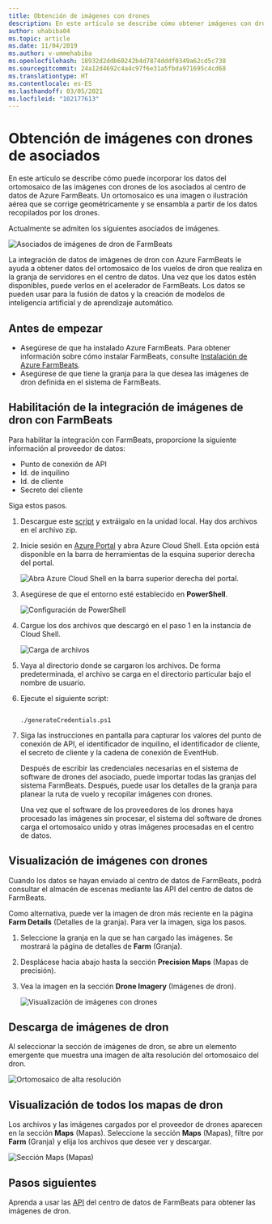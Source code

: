 ```yaml
---
title: Obtención de imágenes con drones
description: En este artículo se describe cómo obtener imágenes con drones de los asociados.
author: uhabiba04
ms.topic: article
ms.date: 11/04/2019
ms.author: v-ummehabiba
ms.openlocfilehash: 18932d2ddb60242b4d7874dddf0349a62cd5c738
ms.sourcegitcommit: 24a12d4692c4a4c97f6e31a5fbda971695c4cd68
ms.translationtype: HT
ms.contentlocale: es-ES
ms.lasthandoff: 03/05/2021
ms.locfileid: "102177613"
---
```

# <a name="get-drone-imagery-from-drone-partners"></a>Obtención de imágenes con drones de asociados

En este artículo se describe cómo puede incorporar los datos del ortomosaico de las imágenes con drones de los asociados al centro de datos de Azure FarmBeats. Un ortomosaico es una imagen o ilustración aérea que se corrige geométricamente y se ensambla a partir de los datos recopilados por los drones.

Actualmente se admiten los siguientes asociados de imágenes.

  ![Asociados de imágenes de dron de FarmBeats](./media/get-drone-imagery-from-drone-partner/drone-partner-1.png)

La integración de datos de imágenes de dron con Azure FarmBeats le ayuda a obtener datos del ortomosaico de los vuelos de dron que realiza en la granja de servidores en el centro de datos. Una vez que los datos estén disponibles, puede verlos en el acelerador de FarmBeats. Los datos se pueden usar para la fusión de datos y la creación de modelos de inteligencia artificial y de aprendizaje automático.

## <a name="before-you-begin"></a>Antes de empezar

  - Asegúrese de que ha instalado Azure FarmBeats. Para obtener información sobre cómo instalar FarmBeats, consulte [Instalación de Azure FarmBeats](install-azure-farmbeats.md).
  - Asegúrese de que tiene la granja para la que desea las imágenes de dron definida en el sistema de FarmBeats.

## <a name="enable-drone-imagery-integration-with-farmbeats"></a>Habilitación de la integración de imágenes de dron con FarmBeats

Para habilitar la integración con FarmBeats, proporcione la siguiente información al proveedor de datos:
 - Punto de conexión de API
 - Id. de inquilino
 - Id. de cliente
 - Secreto del cliente

Siga estos pasos.

1. Descargue este [script](https://aka.ms/farmbeatspartnerscript) y extráigalo en la unidad local. Hay dos archivos en el archivo zip.
2. Inicie sesión en [Azure Portal](https://portal.azure.com/) y abra Azure Cloud Shell. Esta opción está disponible en la barra de herramientas de la esquina superior derecha del portal.

    ![Abra Azure Cloud Shell en la barra superior derecha del portal.](./media/get-drone-imagery-from-drone-partner/navigation-bar-1.png)

3. Asegúrese de que el entorno esté establecido en **PowerShell**.

    ![Configuración de PowerShell](./media/get-drone-imagery-from-drone-partner/power-shell-new-1.png)

4. Cargue los dos archivos que descargó en el paso 1 en la instancia de Cloud Shell.

    ![Carga de archivos](./media/get-drone-imagery-from-drone-partner/power-shell-two-1.png)

5. Vaya al directorio donde se cargaron los archivos. De forma predeterminada, el archivo se carga en el directorio particular bajo el nombre de usuario.
6. Ejecute el siguiente script:

    ```azurepowershell-interactive

    ./generateCredentials.ps1

    ```

7. Siga las instrucciones en pantalla para capturar los valores del punto de conexión de API, el identificador de inquilino, el identificador de cliente, el secreto de cliente y la cadena de conexión de EventHub.

    Después de escribir las credenciales necesarias en el sistema de software de drones del asociado, puede importar todas las granjas del sistema FarmBeats. Después, puede usar los detalles de la granja para planear la ruta de vuelo y recopilar imágenes con drones.

    Una vez que el software de los proveedores de los drones haya procesado las imágenes sin procesar, el sistema del software de drones carga el ortomosaico unido y otras imágenes procesadas en el centro de datos.

## <a name="view-drone-imagery"></a>Visualización de imágenes con drones

Cuando los datos se hayan enviado al centro de datos de FarmBeats, podrá consultar el almacén de escenas mediante las API del centro de datos de FarmBeats.

Como alternativa, puede ver la imagen de dron más reciente en la página **Farm Details** (Detalles de la granja). Para ver la imagen, siga los pasos.

1. Seleccione la granja en la que se han cargado las imágenes. Se mostrará la página de detalles de **Farm** (Granja).
2. Desplácese hacia abajo hasta la sección **Precision Maps** (Mapas de precisión).
3. Vea la imagen en la sección **Drone Imagery** (Imágenes de dron).

    ![Visualización de imágenes con drones](./media/get-drone-imagery-from-drone-partner/drone-imagery-1.png)

## <a name="download-drone-imagery"></a>Descarga de imágenes de dron

Al seleccionar la sección de imágenes de dron, se abre un elemento emergente que muestra una imagen de alta resolución del ortomosaico del dron.

![Ortomosaico de alta resolución](./media/get-drone-imagery-from-drone-partner/download-drone-imagery-1.png)

## <a name="view-all-drone-maps"></a>Visualización de todos los mapas de dron

Los archivos y las imágenes cargados por el proveedor de drones aparecen en la sección **Maps** (Mapas). Seleccione la sección **Maps** (Mapas), filtre por **Farm** (Granja) y elija los archivos que desee ver y descargar.

  ![Sección Maps (Mapas)](./media/get-drone-imagery-from-drone-partner/view-drone-maps-1.png)

## <a name="next-steps"></a>Pasos siguientes

Aprenda a usar las [API](rest-api-in-azure-farmbeats.md) del centro de datos de FarmBeats para obtener las imágenes de dron.

